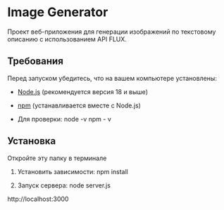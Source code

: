 # Image Generator

Проект веб-приложения для генерации изображений по текстовому описанию с использованием API FLUX.

## Требования

Перед запуском убедитесь, что на вашем компьютере установлены:

- [Node.js](https://nodejs.org/) (рекомендуется версия 18 и выше)
- [npm](https://www.npmjs.com/) (устанавливается вместе с Node.js)

- Для проверки:
  node -v
  npm - v

## Установка

Откройте эту папку в терминале

1. Установить зависимости:
npm install

3. Запуск сервера:
node server.js

http://localhost:3000
